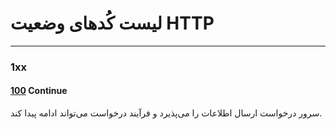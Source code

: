 # لیست کُدهای وضعیت HTTP
---
### 1xx
#### [100](#) **Continue** 
سرور درخواست ارسال اطلاعات را می‌پذیرد و فرآیند درخواست می‌تواند ادامه پیدا کند.
